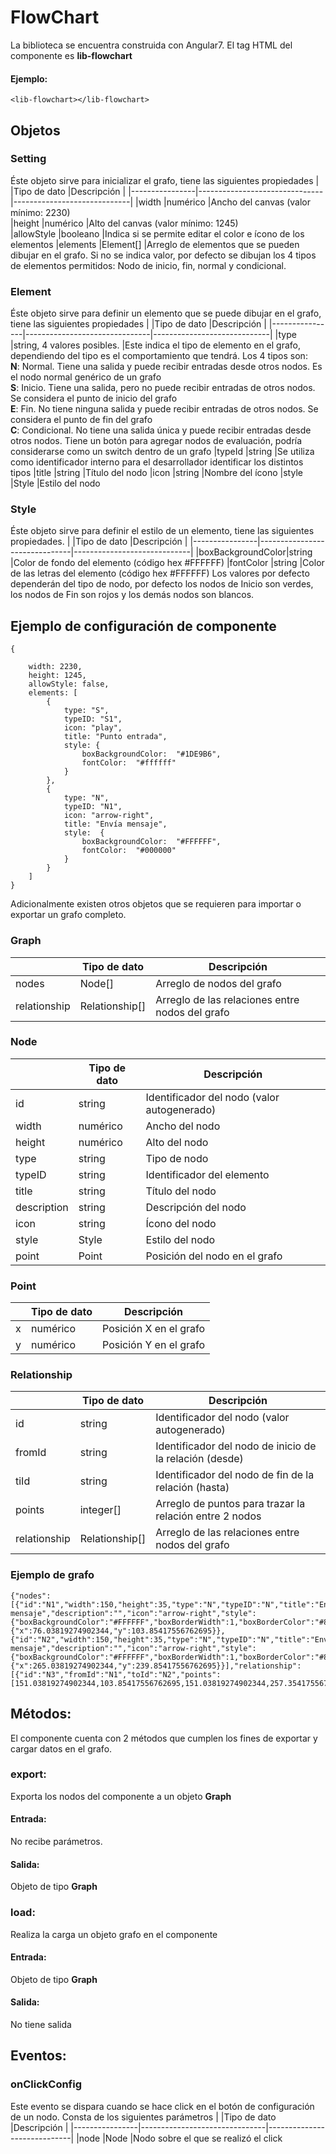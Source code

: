 # FlowChart

La biblioteca se encuentra construida con Angular7. El tag HTML del componente es **lib-flowchart**

#### Ejemplo:
`<lib-flowchart></lib-flowchart>`

## Objetos
### Setting
Éste objeto sirve para inicializar el grafo, tiene las siguientes propiedades
|                |Tipo de dato                   |Descripción                  |
|----------------|-------------------------------|-----------------------------|
|width           |numérico                       |Ancho del canvas (valor mínimo: 2230)             
|height          |numérico                       |Alto del canvas (valor mínimo: 1245)             
|allowStyle      |booleano                       |Indica si se permite editar el color e ícono de los elementos
|elements        |Element[]                      |Arreglo de elementos que se pueden dibujar en el grafo. Si no se indica valor, por defecto se dibujan los 4 tipos de elementos permitidos: Nodo de inicio, fin, normal y condicional.

### Element
Éste objeto sirve para definir un elemento que se puede dibujar en el grafo, tiene las siguientes propiedades
|                |Tipo de dato                   |Descripción                  |
|----------------|-------------------------------|-----------------------------|
|type			 |string, 4 valores posibles. 	 |Este indica el tipo de elemento en el grafo, dependiendo del tipo es el comportamiento que tendrá. Los 4 tipos son:<br>**N**: Normal. Tiene una salida y puede recibir entradas desde otros nodos. Es el nodo normal genérico de un grafo<br>**S**: Inicio. Tiene una salida, pero no puede recibir entradas de otros nodos. Se considera el punto de inicio del grafo<br>**E**: Fin. No tiene ninguna salida y puede recibir entradas de otros nodos. Se considera el punto de fin del grafo<br>**C**: Condicional. No tiene una salida única y puede recibir entradas desde otros nodos. Tiene un botón para agregar nodos de evaluación, podría considerarse como un switch dentro de un grafo
|typeId			 |string						 |Se utiliza como identificador interno para el desarrollador identificar los distintos tipos
|title			 |string						 |Título del nodo
|icon			 |string					     |Nombre del ícono
|style           |Style							 |Estilo del nodo

### Style
Éste objeto sirve para definir el estilo de un elemento, tiene las siguientes propiedades.
|                |Tipo de dato                   |Descripción                  |
|----------------|-------------------------------|-----------------------------|
|boxBackgroundColor|string						 |Color de fondo del elemento (código hex #FFFFFF)
|fontColor         |string						 |Color de las letras del elemento (código hex #FFFFFF)
Los valores por defecto dependerán del tipo de nodo, por defecto los nodos de Inicio son verdes, los nodos de Fin son rojos y los demás nodos son blancos.

## Ejemplo de configuración de componente

    {
        
    	width: 2230,
        height: 1245,
        allowStyle: false,
        elements: [
    		{
    			type: "S",
    			typeID: "S1",
    			icon: "play",
    			title: "Punto entrada",
    			style: {
    				boxBackgroundColor:  "#1DE9B6",
    				fontColor:  "#ffffff"
    			}
    		},
    		{
    			type: "N",
    			typeID: "N1",
    			icon: "arrow-right",
    			title: "Envía mensaje",
    			style:  {
    				boxBackgroundColor:  "#FFFFFF",
    				fontColor:  "#000000"				
    			}
    		}
    	]
    }

Adicionalmente existen otros objetos que se requieren para importar o exportar un grafo completo.
### Graph
|                |Tipo de dato                   |Descripción                  |
|----------------|-------------------------------|-----------------------------|
|nodes           |Node[]                         |Arreglo de nodos del grafo
|relationship    |Relationship[]                 |Arreglo de las relaciones entre nodos del grafo

### Node
|                |Tipo de dato                   |Descripción                  |
|----------------|-------------------------------|-----------------------------|
|id              |string                         |Identificador del nodo (valor autogenerado)
|width           |numérico                       |Ancho del nodo 
|height          |numérico                       |Alto del nodo 
|type            |string                         |Tipo de nodo
|typeID          |string                         |Identificador del elemento
|title           |string                         |Título del nodo
|description     |string                         |Descripción del nodo
|icon            |string                         |Ícono del nodo
|style			 |Style                          |Estilo del nodo
|point			 |Point                          |Posición del nodo en el grafo

### Point
|                |Tipo de dato                   |Descripción                  |
|----------------|-------------------------------|-----------------------------|
|x               |numérico                       |Posición X en el grafo
|y               |numérico                       |Posición Y en el grafo

### Relationship
|                |Tipo de dato                   |Descripción                  |
|----------------|-------------------------------|-----------------------------|
|id              |string                         |Identificador del nodo (valor autogenerado)
|fromId          |string                         |Identificador del nodo de inicio de la relación (desde)
|tiId            |string                         |Identificador del nodo de fin de la relación (hasta)
|points          |integer[]                      |Arreglo de puntos para trazar la relación entre 2 nodos
|relationship    |Relationship[]                 |Arreglo de las relaciones entre nodos del grafo

### Ejemplo de grafo

    {"nodes":[{"id":"N1","width":150,"height":35,"type":"N","typeID":"N","title":"Envía mensaje","description":"","icon":"arrow-right","style":{"boxBackgroundColor":"#FFFFFF","boxBorderWidth":1,"boxBorderColor":"#80bdff","fontColor":"#212529"},"point":{"x":76.03819274902344,"y":103.85417556762695}},{"id":"N2","width":150,"height":35,"type":"N","typeID":"N","title":"Envía mensaje","description":"","icon":"arrow-right","style":{"boxBackgroundColor":"#FFFFFF","boxBorderWidth":1,"boxBorderColor":"#80bdff","fontColor":"#212529"},"point":{"x":265.03819274902344,"y":239.85417556762695}}],"relationship":[{"id":"N3","fromId":"N1","toId":"N2","points":[151.03819274902344,103.85417556762695,151.03819274902344,257.35417556762695,265.03819274902344,257.35417556762695]}]}

## Métodos:
El componente cuenta con 2 métodos que cumplen los fines de exportar y cargar datos en el grafo.

### export:
Exporta los nodos del componente a un objeto **Graph**
#### Entrada:
No recibe parámetros. 
#### Salida: 
Objeto de tipo **Graph**

### load:
Realiza la carga un objeto grafo en el componente
#### Entrada:
Objeto de tipo **Graph**
#### Salida:
No tiene salida

## Eventos:

### onClickConfig
Este evento se dispara cuando se hace click en el botón de configuración de un nodo. Consta de los siguientes parámetros
|                |Tipo de dato                   |Descripción                  |
|----------------|-------------------------------|-----------------------------|
|node            |Node                           |Nodo sobre el que se realizó el click